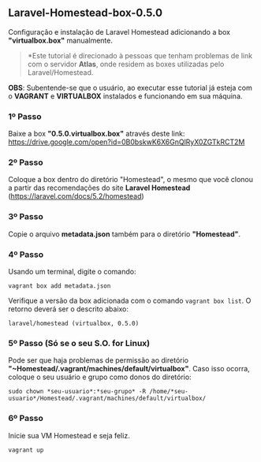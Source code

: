 ##  Laravel-Homestead-box-0.5.0
Configuração e instalação de Laravel Homestead adicionando a box **"virtualbox.box"** manualmente.

> *Este tutorial é direcionado à pessoas que tenham problemas de link com o servidor **Atlas**, onde residem as boxes utilizadas pelo Laravel/Homestead.

**OBS**: Subentende-se que o usuário, ao executar esse tutorial já esteja com o **VAGRANT** e **VIRTUALBOX** instalados e funcionando em sua máquina.

### 1º Passo
Baixe a box **"0.5.0.virtualbox.box"** através deste link: https://drive.google.com/open?id=0B0bskwK6X6GnQlRyX0ZGTkRCT2M

### 2º Passo
Coloque a box dentro do diretório "Homestead", o mesmo que você clonou a partir das recomendações do site **Laravel Homestead** (https://laravel.com/docs/5.2/homestead)

### 3º Passo
Copie o arquivo **metadata.json** também para o diretório **"Homestead"**.

### 4º Passo
Usando um terminal, digite o comando:
```
vagrant box add metadata.json
```
Verifique a versão da box adicionada com o comando `vagrant box list`. O retorno deverá ser o descrito abaixo:
```
laravel/homestead (virtualbox, 0.5.0)
```

### 5º Passo (Só se o seu S.O. for Linux)
Pode ser que haja problemas de permissão ao diretório **"~Homestead/.vagrant/machines/default/virtualbox"**. Caso isso ocorra, coloque o seu usuário e grupo como donos do diretório:
```
sudo chown *seu-usuario*:*seu-grupo* -R /home/*seu-usuario*/Homestead/.vagrant/machines/default/virtualbox/
```

### 6º Passo
Inicie sua VM Homestead e seja feliz.
```
vagrant up
```







